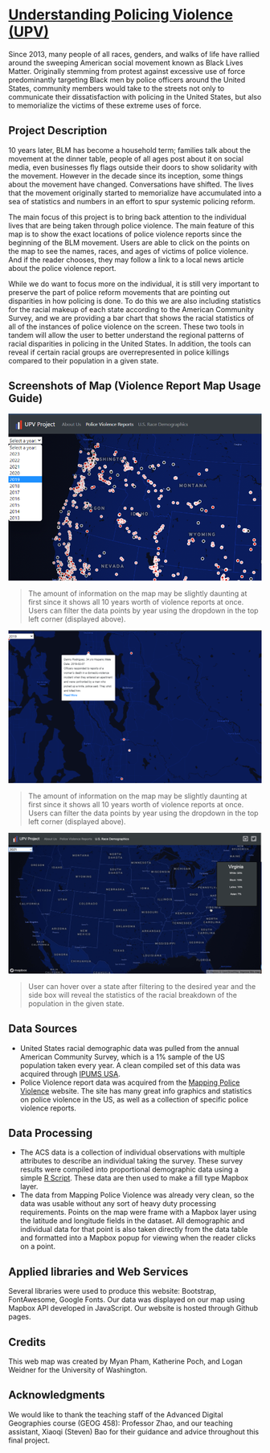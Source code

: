 # [Understanding Policing Violence (UPV)](https://phammy22.github.io/policing_geodashboard/)

 Since 2013, many people of all races, genders, and walks of life have rallied around the sweeping American social movement known as Black Lives Matter. Originally stemming from protest against excessive use of force predominantly targeting Black men by police officers around the United States, community members would take to the streets not only to communicate their dissatisfaction with policing in the United States, but also to memorialize the victims of these extreme uses of force.


## Project Description
 10 years later, BLM has become a household term; families talk about the movement at the dinner table, people of all ages post about it on social media, even businesses fly flags outside their doors to show solidarity with the movement. However in the decade since its inception, some things about the movement have changed. Conversations have shifted. The lives that the movement originally started to memorialize have accumulated into a sea of statistics and numbers in an effort to spur systemic policing reform.
 
 
 The main focus of this project is to bring back attention to the individual lives that are being taken through police violence. The main feature of this map is to show the exact locations of police violence reports since the beginning of the BLM movement. Users are able to click on the points on the map to see the names, races, and ages of victims of police violence. And if the reader chooses, they may follow a link to a local news article about the police violence report.

While we do want to focus more on the individual, it is still very important to preserve the part of police reform movements that are pointing out disparities in how policing is done. To do this we are also including statistics for the racial makeup of each state according to the American Community Survey, and we are providing a bar chart that shows the racial statistics of all of the instances of police violence on the screen. These two tools in tandem will allow the user to better understand the regional patterns of racial disparities in policing in the United States. In addition, the tools can reveal if certain racial groups are overrepresented in police killings compared to their population in a given state.

## Screenshots of Map (Violence Report Map Usage Guide)
![year filter map](/img/demo/year_select.png)
>The amount of information on the map may be slightly daunting at first since it shows all 10 years worth of violence reports at once. Users can filter the data points by year using the dropdown in the top left corner (displayed above).

![year filter map](/img/demo/popup.png)
>The amount of information on the map may be slightly daunting at first since it shows all 10 years worth of violence reports at once. Users can filter the data points by year using the dropdown in the top left corner (displayed above).

![demographics hover map](/img/demographics.png)
>User can hover over a state after filtering to the desired year and the side box will reveal the statistics of the racial breakdown of the population in the given state. 

## Data Sources
 - United States racial demographic data was pulled from the annual American Community Survey, which is a 1% sample of the US population taken every year. A clean compiled set of this data was acquired through [IPUMS USA](https://usa.ipums.org/usa/).
 - Police Violence report data was acquired from the [Mapping Police Violence](https://airtable.com/shroOenW19l1m3w0H/tblxearKzw8W7ViN8) website. The site has many great info graphics and statistics on police violence in the US, as well as a collection of specific police violence reports.

## Data Processing 
 - The ACS data is a collection of individual observations with multiple attributes to describe an individual taking the survey. These survey results were compiled into proportional demographic data using a simple [R Script](https://github.com/phammy22/policing_geodashboard/blob/main/assets/data_cleaning.R). These data are then used to make a fill type Mapbox layer.
- The data from Mapping Police Violence was already very clean, so the data was usable without any sort of heavy duty processing requirements. Points on the map were frame with a Mapbox layer using the latitude and longitude fields in the dataset. All demographic and individual data for that point is also taken directly from the data table and formatted into a Mapbox popup for viewing when the reader clicks on a point.


## Applied libraries and Web Services 
Several libraries were used to produce this website: Bootstrap, FontAwesome, Google Fonts. Our data was displayed on our map using Mapbox API developed in JavaScript. Our website is hosted through Github pages. 

## Credits 
This web map was created by Myan Pham, Katherine Poch, and Logan Weidner for the University of Washington.

## Acknowledgments
We would like to thank the teaching staff of the Advanced Digital Geographies course (GEOG 458): Professor Zhao, and our teaching assistant, Xiaoqi (Steven) Bao for their guidance and advice throughout this final project. 
